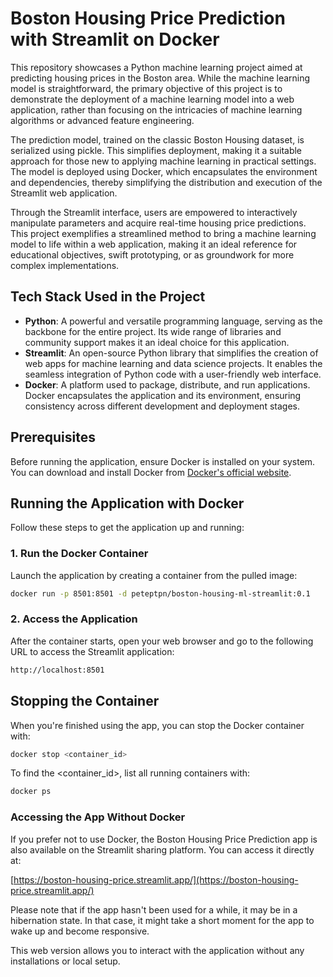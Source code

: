 # Boston Housing Price Prediction with Streamlit on Docker

This repository showcases a Python machine learning project aimed at predicting housing prices in the Boston area. While the machine learning model is straightforward, the primary objective of this project is to demonstrate the deployment of a machine learning model into a web application, rather than focusing on the intricacies of machine learning algorithms or advanced feature engineering.

The prediction model, trained on the classic Boston Housing dataset, is serialized using pickle. This simplifies deployment, making it a suitable approach for those new to applying machine learning in practical settings. The model is deployed using Docker, which encapsulates the environment and dependencies, thereby simplifying the distribution and execution of the Streamlit web application.

Through the Streamlit interface, users are empowered to interactively manipulate parameters and acquire real-time housing price predictions. This project exemplifies a streamlined method to bring a machine learning model to life within a web application, making it an ideal reference for educational objectives, swift prototyping, or as groundwork for more complex implementations.

## Tech Stack Used in the Project
- **Python**: A powerful and versatile programming language, serving as the backbone for the entire project. Its wide range of libraries and community support makes it an ideal choice for this application.
- **Streamlit**: An open-source Python library that simplifies the creation of web apps for machine learning and data science projects. It enables the seamless integration of Python code with a user-friendly web interface.
- **Docker**: A platform used to package, distribute, and run applications. Docker encapsulates the application and its environment, ensuring consistency across different development and deployment stages.


## Prerequisites

Before running the application, ensure Docker is installed on your system. You can download and install Docker from [Docker's official website](https://www.docker.com/products/docker-desktop).

## Running the Application with Docker

Follow these steps to get the application up and running:

### 1. Run the Docker Container

Launch the application by creating a container from the pulled image:

```bash
docker run -p 8501:8501 -d peteptpn/boston-housing-ml-streamlit:0.1
```

### 2. Access the Application
After the container starts, open your web browser and go to the following URL to access the Streamlit application:

```bash
http://localhost:8501
```

## Stopping the Container
When you're finished using the app, you can stop the Docker container with:

```bash
docker stop <container_id>
```

To find the <container_id>, list all running containers with:

```bash
docker ps
```

### Accessing the App Without Docker

If you prefer not to use Docker, the Boston Housing Price Prediction app is also available on the Streamlit sharing platform. You can access it directly at:

[https://boston-housing-price.streamlit.app/](https://boston-housing-price.streamlit.app/)

Please note that if the app hasn't been used for a while, it may be in a hibernation state. In that case, it might take a short moment for the app to wake up and become responsive.

This web version allows you to interact with the application without any installations or local setup.
